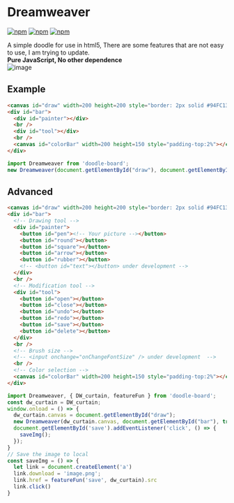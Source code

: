 # Dreamweaver

[![npm](https://img.shields.io/npm/v/doodle-board.svg)](https://www.npmjs.com/package/doodle-board)
[![npm](https://img.shields.io/npm/dw/doodle-board.svg)](https://www.npmjs.com/package/doodle-board)
[![npm](https://img.shields.io/npm/l/doodle-board.svg)](https://mit-license.org)

A simple doodle for use in html5, There are some features that are not easy to use, I am trying to update.
<br />
**Pure JavaScript, No other dependence**
<br />
![image](https://github.com/user-attachments/assets/116d3351-68eb-4f5d-a743-5694b8a4bcbb)

## Example
``` html
<canvas id="draw" width=200 height=200 style="border: 2px solid #94FC13;"></canvas>
<div id="bar">
  <div id="painter"></div>
  <br />
  <div id="tool"></div>
  <br />
  <canvas id="colorBar" width=200 height=150 style="padding-top:2%"></canvas>
</div>
```

``` typescript
import Dreamweaver from 'doodle-board';
new Dreamweaver(document.getElementById("draw"), document.getElementById("bar"), true)
```

## Advanced
``` html
<canvas id="draw" width=200 height=200 style="border: 2px solid #94FC13;"></canvas>
<div id="bar">
  <!-- Drawing tool -->
  <div id="painter">
    <button id="pen"><!-- Your picture --></button>
    <button id="round"></button>
    <button id="square"></button>
    <button id="arrow"></button>
    <button id="rubber"></button>
    <!-- <button id="text"></button> under development -->
  </div>
  <br />
  <!-- Modification tool -->
  <div id="tool">
    <button id="open"></button>
    <button id="close"></button>
    <button id="undo"></button>
    <button id="redo"></button>
    <button id="save"></button>
    <button id="delete"></button>
  </div>
  <br />
  <!-- Brush size -->
  <!-- <input onchange="onChangeFontSize" /> under development  -->
  <br />
  <!-- Color selection -->
  <canvas id="colorBar" width=200 height=150 style="padding-top:2%"></canvas>
</div>
```
``` typescript
import Dreamweaver, { DW_curtain, featureFun } from 'doodle-board';
const dw_curtain = DW_curtain;
window.onload = () => {
  dw_curtain.canvas = document.getElementById("draw");
  new Dreamweaver(dw_curtain.canvas, document.getElementById("bar"), true)
  document.getElementById('save').addEventListener('click', () => {  
    saveImg();
  });  
}
// Save the image to local
const saveImg = () => {
  let link = document.createElement('a')
  link.download = 'image.png';
  link.href = featureFun('save', dw_curtain).src
  link.click()
}
```